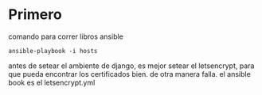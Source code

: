 # Primero

comando para correr libros ansible

```ansible-playbook -i hosts```

antes de setear el ambiente de django, es mejor setear el letsencrypt, para que pueda encontrar los certificados bien. de otra manera falla.
el ansible book es el letsencrypt.yml



